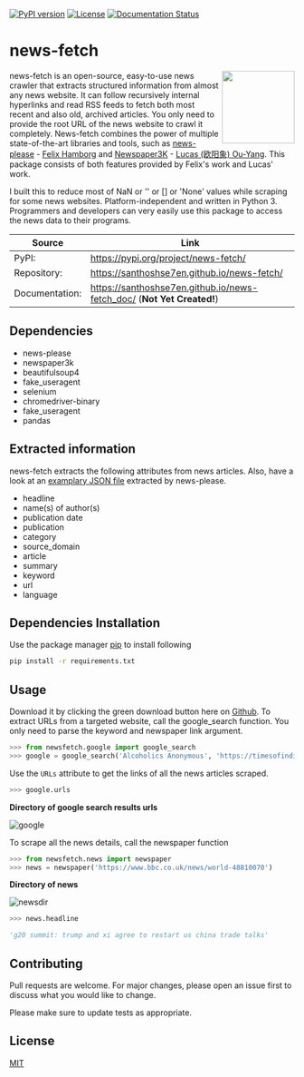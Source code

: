 [![PyPI version](https://img.shields.io/pypi/v/news-fetch.svg?style=flat-square)](https://pypi.org/project/news-fetch)
[![License](https://img.shields.io/pypi/l/news-fetch.svg?style=flat-square)](https://pypi.python.org/pypi/news-fetch/)
[![Documentation Status](https://readthedocs.org/projects/pip/badge/?version=latest&style=flat-square)](https://santhoshse7en.github.io/news-fetch_doc)

# news-fetch

<img align="right" height="128px" width="128px" src="https://raw.githubusercontent.com/fhamborg/news-please/master/misc/logo/logo-256.png" />

news-fetch is an open-source, easy-to-use news crawler that extracts structured information from almost any news website. It can follow recursively internal hyperlinks and read RSS feeds to fetch both most recent and also old, archived articles. You only need to provide the root URL of the news website to crawl it completely. News-fetch combines the power of multiple state-of-the-art libraries and tools, such as [news-please](https://github.com/fhamborg/news-please) - [Felix Hamborg](https://www.linkedin.com/in/felixhamborg/) and [Newspaper3K](https://github.com/codelucas/newspaper/) - [Lucas (欧阳象) Ou-Yang](https://www.linkedin.com/in/lucasouyang/). This package consists of both features provided by Felix's work and Lucas' work.

I built this to reduce most of NaN or '' or [] or 'None' values while scraping for some news websites. Platform-independent and written in Python 3. Programmers and developers can very easily use this package to access the news data to their programs.


| Source         | Link                                                                   |
| ---            |  ---                                                                   |
| PyPI:          | https://pypi.org/project/news-fetch/                                   |
| Repository:    | https://santhoshse7en.github.io/news-fetch/                            |
| Documentation: | https://santhoshse7en.github.io/news-fetch_doc/ (**Not Yet Created!**) |

## Dependencies

- news-please
- newspaper3k
- beautifulsoup4
- fake_useragent
- selenium
- chromedriver-binary
- fake_useragent
- pandas

## Extracted information
news-fetch extracts the following attributes from news articles. Also, have a look at an [examplary JSON file](https://github.com/santhoshse7en/news-fetch/blob/master/newsfetch/example/sample.json) extracted by news-please.
* headline
* name(s) of author(s)
* publication date
* publication
* category
* source_domain
* article
* summary
* keyword
* url
* language

## Dependencies Installation

Use the package manager [pip](https://pip.pypa.io/en/stable/) to install following
```bash
pip install -r requirements.txt
```

## Usage

Download it by clicking the green download button here on [Github](https://github.com/santhoshse7en/news-fetch/archive/master.zip). To extract URLs from a targeted website, call the google_search function. You only need to parse the keyword and newspaper link argument.

```python
>>> from newsfetch.google import google_search
>>> google = google_search('Alcoholics Anonymous', 'https://timesofindia.indiatimes.com/')
```

Use the `URLs` attribute to get the links of all the news articles scraped. 

```python
>>> google.urls
```

**Directory of google search results urls**

![google](https://user-images.githubusercontent.com/47944792/88402193-68a56d00-cde8-11ea-8f26-9f7bf19359b2.PNG)


To scrape all the news details, call the newspaper function

```python
>>> from newsfetch.news import newspaper
>>> news = newspaper('https://www.bbc.co.uk/news/world-48810070')
```

**Directory of news**

![newsdir](https://user-images.githubusercontent.com/47944792/60564817-c058dc80-9d7e-11e9-9b3e-d0b5a903d972.PNG)

```python
>>> news.headline

'g20 summit: trump and xi agree to restart us china trade talks'
```

## Contributing

Pull requests are welcome. For major changes, please open an issue first to discuss what you would like to change.

Please make sure to update tests as appropriate.

## License
[MIT](https://choosealicense.com/licenses/mit/)
